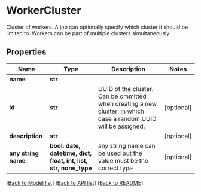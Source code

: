 # WorkerCluster

Cluster of workers. A job can optionally specify which cluster it should be limited to. Workers can be part of multiple clusters simultaneously. 

## Properties
Name | Type | Description | Notes
------------ | ------------- | ------------- | -------------
**name** | **str** |  | 
**id** | **str** | UUID of the cluster. Can be ommitted when creating a new cluster, in which case a random UUID will be assigned.  | [optional] 
**description** | **str** |  | [optional] 
**any string name** | **bool, date, datetime, dict, float, int, list, str, none_type** | any string name can be used but the value must be the correct type | [optional]

[[Back to Model list]](../README.md#documentation-for-models) [[Back to API list]](../README.md#documentation-for-api-endpoints) [[Back to README]](../README.md)


